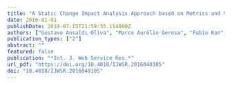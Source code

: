 ```yaml
---
title: "A Static Change Impact Analysis Approach based on Metrics and Visualizations to Support the Evolution of Workflow Repositories"
date: 2016-01-01
publishDate: 2019-07-15T21:59:35.154860Z
authors: ["Gustavo Ansaldi Oliva", "Marco Aurélio Gerosa", "Fabio Kon", "Virginia Smith", "Dejan S. Milojicic"]
publication_types: ["2"]
abstract: ""
featured: false
publication: "*Int. J. Web Service Res.*"
url_pdf: "https://doi.org/10.4018/IJWSR.2016040105"
doi: "10.4018/IJWSR.2016040105"
---
```


